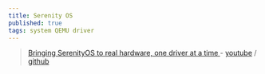 ```yaml
---
title: Serenity OS
published: true
tags: system QEMU driver
---
```

> [Bringing SerenityOS to real hardware, one driver at a time ](https://news.ycombinator.com/item?id=42636086) - [youtube](https://www.youtube.com/watch?v=ZOzZ8R4gphE&t=1677s) / [github](https://github.com/SerenityOS/serenity)